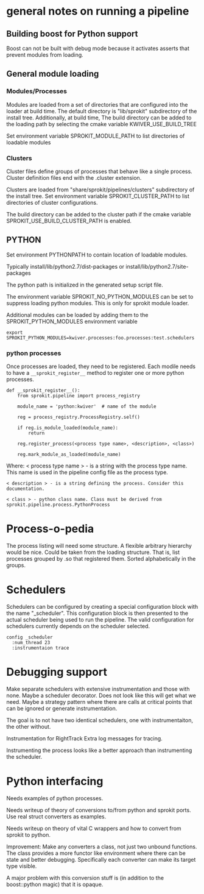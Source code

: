 # general notes on running a pipeline

## Building boost for Python support

Boost can not be built with debug mode because it activates asserts
that prevent modules from loading.

## General module loading

### Modules/Processes

Modules are loaded from a set of directories that are configured into the loader at build time.
The default directory is "lib/sprokit" subdirectory of the install tree. Additionally, at build time,
The build directory can be added to the loading path by selecting the cmake variable KWIVER_USE_BUILD_TREE

Set environment variable SPROKIT_MODULE_PATH to list directories of loadable modules

### Clusters

Cluster files define groups of processes that behave like a single process. Cluster definition files
end with the .cluster extension.

Clusters are loaded from "share/sprokit/pipelines/clusters" subdirectory of the install tree.
Set environment variable SPROKIT_CLUSTER_PATH to list directories of cluster configurations.

The build directory can be added to the cluster path if the cmake variable SPROKIT_USE_BUILD_CLUSTER_PATH is enabled.

## PYTHON

Set environment PYTHONPATH to contain location of loadable modules.

Typically install/lib/python2.7/dist-packages
or        install/lib/python2.7/site-packages

The python path is initialized in the generated setup script file.

The environment variable SPROKIT_NO_PYTHON_MODULES can be set to suppress loading python modules.
This is only for sprokit module loader.

Additional modules can be loaded by adding them to the SPROKIT_PYTHON_MODULES environment variable

    export SPROKIT_PYTHON_MODULES=kwiver.processes:foo.processes:test.schedulers

### python processes

Once processes are loaded, they need to be registered. Each modile needs to have a `__sprokit_register__`
method to register one or more python processes.

```
def __sprokit_register__():
    from sprokit.pipeline import process_registry

    module_name = 'python:kwiver'  # name of the module

    reg = process_registry.ProcessRegistry.self()

    if reg.is_module_loaded(module_name):
        return

    reg.register_process(<process type name>, <description>, <class>)

    reg.mark_module_as_loaded(module_name)
```

Where:
    < process type name > - is a string with the process type name. This
    name is used in the pipeline config file as the process type.

    < description > - is a string defining the process. Consider this documentation.

    < class > - python class name. Class must be derived from sprokit.pipeline.process.PythonProcess


# Process-o-pedia

The process listing will need some structure. A flexible arbitrary
hierarchy would be nice. Could be taken from the loading
structure. That is, list processes grouped by .so that registered
them. Sorted alphabetically in the groups.

# Schedulers

Schedulers can be configured by creating a special configuration block
with the name "_scheduler". This configuration block is then presented
to the actual scheduler being used to run the pipeline. The valid
configuration for schedulers currently depends on the scheduler
selected.

```
config _scheduler
  :num_thread 23
  :instrumentaion trace

```


# Debugging support

Make separate schedulers with extensive instrumentation and those with
none. Maybe a scheduler decorator. Does not look like this will get
what we need.  Maybe a strategy pattern where there are calls at
critical points that can be ignored or generate instrumentation.

The goal is to not have two identical schedulers, one with
instrumentaiton, the other without.

Instrumentation for RightTrack
Extra log messages for tracing.

Instrumenting the process looks like a better approach than
instrumenting the scheduler.

# Python interfacing

Needs examples of python processes.

Needs writeup of theory of conversions to/from python and sprokit
ports. Use real struct converters as examples.

Needs writeup on theory of vital C wrappers and how to convert from
sprokit to python.

Improvement: Make any converters a class, not just two unbound
functions. The class provides a more functor like environment where
there can be state and better debugging. Specifically each converter
can make its target type visible.

A major problem with this conversion stuff is (in addition to the
boost::python magic) that it is opaque.
